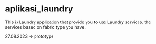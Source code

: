 # aplikasi_laundry

This is Laundry application that provide you to use Laundry services.
the services based on fabric type you have.

27.08.2023 -> prototype